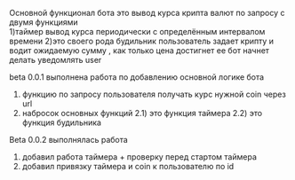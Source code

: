 Основной функционал бота  это вывод курса крипта валют по запросу с двумя функциями  
1)таймер вывод курса периодически с определённым интервалом времени 
2)это своего рода будильник пользователь задает крипту и водит ожидаемую сумму , как только цена достигнет ее бот начнет делать уведомлять user 

beta 0.0.1 выполнена работа по добавлению основной логике бота 
1) функцию по запросу пользователя получать курс нужной coin  через url  
2)  набросок основных функций 
    2.1) это функция таймера 
    2.2) это функция будильника  

Beta 0.0.2 выполнялась работа 
1) добавил работа таймера + проверку перед стартом таймера  
2) добавил привязку таймера и coin к пользователю по id
